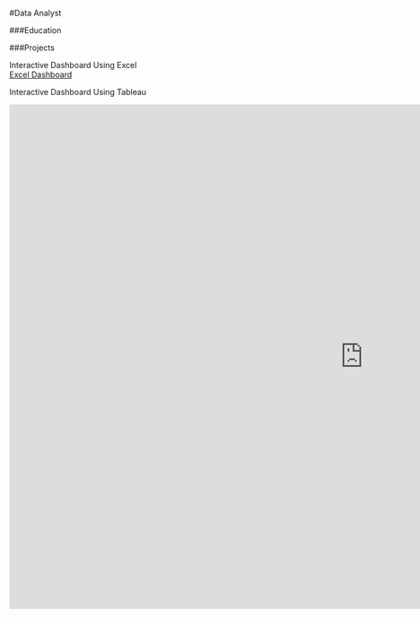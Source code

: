 #Data Analyst

###Education

###Projects

Interactive Dashboard Using Excel <br>
[Excel Dashboard](project1.html)


Interactive Dashboard Using Tableau
<iframe src="https://public.tableau.com/views/Practice2_17236779278010/Dashboard1?:showVizHome=no&:embed=true" width="250%" height="900" frameborder="0"></iframe>
